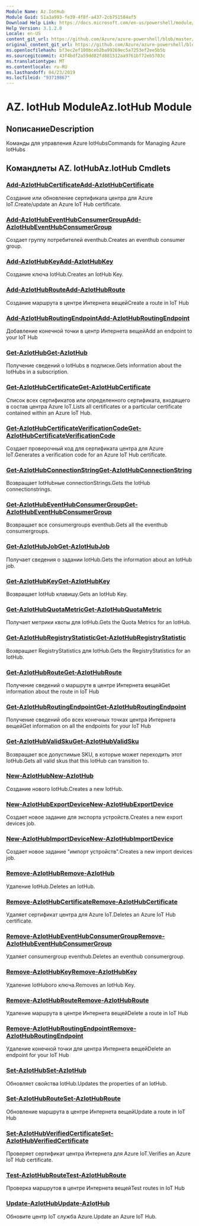 ```yaml
---
Module Name: Az.IotHub
Module Guid: 51a3a993-fe39-4f8f-a437-2cb751584af5
Download Help Link: https://docs.microsoft.com/en-us/powershell/module/az.iothub
Help Version: 3.1.2.0
Locale: en-US
content_git_url: https://github.com/Azure/azure-powershell/blob/master/src/IotHub/IotHub/help/Az.IotHub.md
original_content_git_url: https://github.com/Azure/azure-powershell/blob/master/src/IotHub/IotHub/help/Az.IotHub.md
ms.openlocfilehash: bf3ec2ef100bceb2ba99269ec5a7253ef2ee5b5b
ms.sourcegitcommit: 43f4bdf2a59dd82fd881512aa9761bf72eb5703c
ms.translationtype: MT
ms.contentlocale: ru-RU
ms.lasthandoff: 04/23/2019
ms.locfileid: "93719867"
---
```

# <span data-ttu-id="25d3d-101">AZ. IotHub Module</span><span class="sxs-lookup"><span data-stu-id="25d3d-101">Az.IotHub Module</span></span>
## <span data-ttu-id="25d3d-102">Nописание</span><span class="sxs-lookup"><span data-stu-id="25d3d-102">Description</span></span>
<span data-ttu-id="25d3d-103">Команды для управления Azure IotHubs</span><span class="sxs-lookup"><span data-stu-id="25d3d-103">Commands for Managing Azure IotHubs</span></span>

## <span data-ttu-id="25d3d-104">Командлеты AZ. IotHub</span><span class="sxs-lookup"><span data-stu-id="25d3d-104">Az.IotHub Cmdlets</span></span>
### [<span data-ttu-id="25d3d-105">Add-AzIotHubCertificate</span><span class="sxs-lookup"><span data-stu-id="25d3d-105">Add-AzIotHubCertificate</span></span>](Add-AzIotHubCertificate.md)
<span data-ttu-id="25d3d-106">Создание или обновление сертификата центра для Azure IoT.</span><span class="sxs-lookup"><span data-stu-id="25d3d-106">Create/update an Azure IoT Hub certificate.</span></span>

### [<span data-ttu-id="25d3d-107">Add-AzIotHubEventHubConsumerGroup</span><span class="sxs-lookup"><span data-stu-id="25d3d-107">Add-AzIotHubEventHubConsumerGroup</span></span>](Add-AzIotHubEventHubConsumerGroup.md)
<span data-ttu-id="25d3d-108">Создает группу потребителей eventhub.</span><span class="sxs-lookup"><span data-stu-id="25d3d-108">Creates an eventhub consumer group.</span></span>

### [<span data-ttu-id="25d3d-109">Add-AzIotHubKey</span><span class="sxs-lookup"><span data-stu-id="25d3d-109">Add-AzIotHubKey</span></span>](Add-AzIotHubKey.md)
<span data-ttu-id="25d3d-110">Создание ключа IotHub.</span><span class="sxs-lookup"><span data-stu-id="25d3d-110">Creates an IotHub Key.</span></span>

### [<span data-ttu-id="25d3d-111">Add-AzIotHubRoute</span><span class="sxs-lookup"><span data-stu-id="25d3d-111">Add-AzIotHubRoute</span></span>](Add-AzIotHubRoute.md)
<span data-ttu-id="25d3d-112">Создание маршрута в центре Интернета вещей</span><span class="sxs-lookup"><span data-stu-id="25d3d-112">Create a route in IoT Hub</span></span>

### [<span data-ttu-id="25d3d-113">Add-AzIotHubRoutingEndpoint</span><span class="sxs-lookup"><span data-stu-id="25d3d-113">Add-AzIotHubRoutingEndpoint</span></span>](Add-AzIotHubRoutingEndpoint.md)
<span data-ttu-id="25d3d-114">Добавление конечной точки в центр Интернета вещей</span><span class="sxs-lookup"><span data-stu-id="25d3d-114">Add an endpoint to your IoT Hub</span></span>

### [<span data-ttu-id="25d3d-115">Get-AzIotHub</span><span class="sxs-lookup"><span data-stu-id="25d3d-115">Get-AzIotHub</span></span>](Get-AzIotHub.md)
<span data-ttu-id="25d3d-116">Получение сведений о IotHubs в подписке.</span><span class="sxs-lookup"><span data-stu-id="25d3d-116">Gets information about the IotHubs in a subscription.</span></span>

### [<span data-ttu-id="25d3d-117">Get-AzIotHubCertificate</span><span class="sxs-lookup"><span data-stu-id="25d3d-117">Get-AzIotHubCertificate</span></span>](Get-AzIotHubCertificate.md)
<span data-ttu-id="25d3d-118">Список всех сертификатов или определенного сертификата, входящего в состав центра Azure IoT.</span><span class="sxs-lookup"><span data-stu-id="25d3d-118">Lists all certificates or a particular certificate contained within an Azure IoT Hub.</span></span> 

### [<span data-ttu-id="25d3d-119">Get-AzIotHubCertificateVerificationCode</span><span class="sxs-lookup"><span data-stu-id="25d3d-119">Get-AzIotHubCertificateVerificationCode</span></span>](Get-AzIotHubCertificateVerificationCode.md)
<span data-ttu-id="25d3d-120">Создает проверочный код для сертификата центра для Azure IoT.</span><span class="sxs-lookup"><span data-stu-id="25d3d-120">Generates a verification code for an Azure IoT Hub certificate.</span></span> 

### [<span data-ttu-id="25d3d-121">Get-AzIotHubConnectionString</span><span class="sxs-lookup"><span data-stu-id="25d3d-121">Get-AzIotHubConnectionString</span></span>](Get-AzIotHubConnectionString.md)
<span data-ttu-id="25d3d-122">Возвращает IotHubные connectionStrings.</span><span class="sxs-lookup"><span data-stu-id="25d3d-122">Gets the IotHub connectionstrings.</span></span>

### [<span data-ttu-id="25d3d-123">Get-AzIotHubEventHubConsumerGroup</span><span class="sxs-lookup"><span data-stu-id="25d3d-123">Get-AzIotHubEventHubConsumerGroup</span></span>](Get-AzIotHubEventHubConsumerGroup.md)
<span data-ttu-id="25d3d-124">Возвращает все consumergroups eventhub.</span><span class="sxs-lookup"><span data-stu-id="25d3d-124">Gets all the eventhub consumergroups.</span></span>

### [<span data-ttu-id="25d3d-125">Get-AzIotHubJob</span><span class="sxs-lookup"><span data-stu-id="25d3d-125">Get-AzIotHubJob</span></span>](Get-AzIotHubJob.md)
<span data-ttu-id="25d3d-126">Получает сведения о задании IotHub.</span><span class="sxs-lookup"><span data-stu-id="25d3d-126">Gets the information about an IotHub job.</span></span>

### [<span data-ttu-id="25d3d-127">Get-AzIotHubKey</span><span class="sxs-lookup"><span data-stu-id="25d3d-127">Get-AzIotHubKey</span></span>](Get-AzIotHubKey.md)
<span data-ttu-id="25d3d-128">Возвращает IotHub клавишу.</span><span class="sxs-lookup"><span data-stu-id="25d3d-128">Gets an IotHub Key.</span></span>

### [<span data-ttu-id="25d3d-129">Get-AzIotHubQuotaMetric</span><span class="sxs-lookup"><span data-stu-id="25d3d-129">Get-AzIotHubQuotaMetric</span></span>](Get-AzIotHubQuotaMetric.md)
<span data-ttu-id="25d3d-130">Получает метрики квоты для IotHub.</span><span class="sxs-lookup"><span data-stu-id="25d3d-130">Gets the Quota Metrics for an IotHub.</span></span>

### [<span data-ttu-id="25d3d-131">Get-AzIotHubRegistryStatistic</span><span class="sxs-lookup"><span data-stu-id="25d3d-131">Get-AzIotHubRegistryStatistic</span></span>](Get-AzIotHubRegistryStatistic.md)
<span data-ttu-id="25d3d-132">Возвращает RegistryStatistics для IotHub.</span><span class="sxs-lookup"><span data-stu-id="25d3d-132">Gets the RegistryStatistics for an IotHub.</span></span>

### [<span data-ttu-id="25d3d-133">Get-AzIotHubRoute</span><span class="sxs-lookup"><span data-stu-id="25d3d-133">Get-AzIotHubRoute</span></span>](Get-AzIotHubRoute.md)
<span data-ttu-id="25d3d-134">Получение сведений о маршруте в центре Интернета вещей</span><span class="sxs-lookup"><span data-stu-id="25d3d-134">Get information about the route in IoT Hub</span></span>

### [<span data-ttu-id="25d3d-135">Get-AzIotHubRoutingEndpoint</span><span class="sxs-lookup"><span data-stu-id="25d3d-135">Get-AzIotHubRoutingEndpoint</span></span>](Get-AzIotHubRoutingEndpoint.md)
<span data-ttu-id="25d3d-136">Получение сведений обо всех конечных точках центра Интернета вещей</span><span class="sxs-lookup"><span data-stu-id="25d3d-136">Get information on all the endpoints for your IoT Hub</span></span>

### [<span data-ttu-id="25d3d-137">Get-AzIotHubValidSku</span><span class="sxs-lookup"><span data-stu-id="25d3d-137">Get-AzIotHubValidSku</span></span>](Get-AzIotHubValidSku.md)
<span data-ttu-id="25d3d-138">Возвращает все допустимые SKU, в которые может переходить этот IotHub.</span><span class="sxs-lookup"><span data-stu-id="25d3d-138">Gets all valid skus that this IotHub can transition to.</span></span>

### [<span data-ttu-id="25d3d-139">New-AzIotHub</span><span class="sxs-lookup"><span data-stu-id="25d3d-139">New-AzIotHub</span></span>](New-AzIotHub.md)
<span data-ttu-id="25d3d-140">Создание нового IotHub.</span><span class="sxs-lookup"><span data-stu-id="25d3d-140">Creates a new IotHub.</span></span>

### [<span data-ttu-id="25d3d-141">New-AzIotHubExportDevice</span><span class="sxs-lookup"><span data-stu-id="25d3d-141">New-AzIotHubExportDevice</span></span>](New-AzIotHubExportDevice.md)
<span data-ttu-id="25d3d-142">Создает новое задание для экспорта устройств.</span><span class="sxs-lookup"><span data-stu-id="25d3d-142">Creates a new export devices job.</span></span>

### [<span data-ttu-id="25d3d-143">New-AzIotHubImportDevice</span><span class="sxs-lookup"><span data-stu-id="25d3d-143">New-AzIotHubImportDevice</span></span>](New-AzIotHubImportDevice.md)
<span data-ttu-id="25d3d-144">Создает новое задание "импорт устройств".</span><span class="sxs-lookup"><span data-stu-id="25d3d-144">Creates a new import devices job.</span></span>

### [<span data-ttu-id="25d3d-145">Remove-AzIotHub</span><span class="sxs-lookup"><span data-stu-id="25d3d-145">Remove-AzIotHub</span></span>](Remove-AzIotHub.md)
<span data-ttu-id="25d3d-146">Удаление IotHub.</span><span class="sxs-lookup"><span data-stu-id="25d3d-146">Deletes an IotHub.</span></span>

### [<span data-ttu-id="25d3d-147">Remove-AzIotHubCertificate</span><span class="sxs-lookup"><span data-stu-id="25d3d-147">Remove-AzIotHubCertificate</span></span>](Remove-AzIotHubCertificate.md)
<span data-ttu-id="25d3d-148">Удаляет сертификат центра для Azure IoT.</span><span class="sxs-lookup"><span data-stu-id="25d3d-148">Deletes an Azure IoT Hub certificate.</span></span>

### [<span data-ttu-id="25d3d-149">Remove-AzIotHubEventHubConsumerGroup</span><span class="sxs-lookup"><span data-stu-id="25d3d-149">Remove-AzIotHubEventHubConsumerGroup</span></span>](Remove-AzIotHubEventHubConsumerGroup.md)
<span data-ttu-id="25d3d-150">Удаляет consumergroup eventhub.</span><span class="sxs-lookup"><span data-stu-id="25d3d-150">Deletes an eventhub consumergroup.</span></span>

### [<span data-ttu-id="25d3d-151">Remove-AzIotHubKey</span><span class="sxs-lookup"><span data-stu-id="25d3d-151">Remove-AzIotHubKey</span></span>](Remove-AzIotHubKey.md)
<span data-ttu-id="25d3d-152">Удаление IotHubого ключа.</span><span class="sxs-lookup"><span data-stu-id="25d3d-152">Removes an IotHub Key.</span></span>

### [<span data-ttu-id="25d3d-153">Remove-AzIotHubRoute</span><span class="sxs-lookup"><span data-stu-id="25d3d-153">Remove-AzIotHubRoute</span></span>](Remove-AzIotHubRoute.md)
<span data-ttu-id="25d3d-154">Удаление маршрута в центре Интернета вещей</span><span class="sxs-lookup"><span data-stu-id="25d3d-154">Delete a route in IoT Hub</span></span>

### [<span data-ttu-id="25d3d-155">Remove-AzIotHubRoutingEndpoint</span><span class="sxs-lookup"><span data-stu-id="25d3d-155">Remove-AzIotHubRoutingEndpoint</span></span>](Remove-AzIotHubRoutingEndpoint.md)
<span data-ttu-id="25d3d-156">Удаление конечной точки для центра Интернета вещей</span><span class="sxs-lookup"><span data-stu-id="25d3d-156">Delete an endpoint for your IoT Hub</span></span>

### [<span data-ttu-id="25d3d-157">Set-AzIotHub</span><span class="sxs-lookup"><span data-stu-id="25d3d-157">Set-AzIotHub</span></span>](Set-AzIotHub.md)
<span data-ttu-id="25d3d-158">Обновляет свойства IotHub.</span><span class="sxs-lookup"><span data-stu-id="25d3d-158">Updates the properties of an IotHub.</span></span>

### [<span data-ttu-id="25d3d-159">Set-AzIotHubRoute</span><span class="sxs-lookup"><span data-stu-id="25d3d-159">Set-AzIotHubRoute</span></span>](Set-AzIotHubRoute.md)
<span data-ttu-id="25d3d-160">Обновление маршрута в центре Интернета вещей</span><span class="sxs-lookup"><span data-stu-id="25d3d-160">Update a route in IoT Hub</span></span>

### [<span data-ttu-id="25d3d-161">Set-AzIotHubVerifiedCertificate</span><span class="sxs-lookup"><span data-stu-id="25d3d-161">Set-AzIotHubVerifiedCertificate</span></span>](Set-AzIotHubVerifiedCertificate.md)
<span data-ttu-id="25d3d-162">Проверяет сертификат центра Интернета для Azure IoT.</span><span class="sxs-lookup"><span data-stu-id="25d3d-162">Verifies an Azure IoT Hub certificate.</span></span> 

### [<span data-ttu-id="25d3d-163">Test-AzIotHubRoute</span><span class="sxs-lookup"><span data-stu-id="25d3d-163">Test-AzIotHubRoute</span></span>](Test-AzIotHubRoute.md)
<span data-ttu-id="25d3d-164">Проверка маршрутов в центре Интернета вещей</span><span class="sxs-lookup"><span data-stu-id="25d3d-164">Test routes in IoT Hub</span></span>

### [<span data-ttu-id="25d3d-165">Update-AzIotHub</span><span class="sxs-lookup"><span data-stu-id="25d3d-165">Update-AzIotHub</span></span>](Update-AzIotHub.md)
<span data-ttu-id="25d3d-166">Обновите центр IoT служба Azure.</span><span class="sxs-lookup"><span data-stu-id="25d3d-166">Update an Azure IoT Hub.</span></span>

